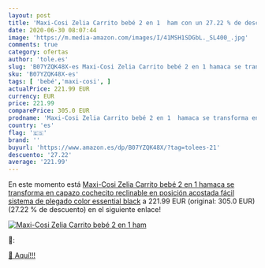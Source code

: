 ```yaml
---
layout: post
title: 'Maxi-Cosi Zelia Carrito bebé 2 en 1  ham con un 27.22 % de descuento'
date: 2020-06-30 08:07:44
image: 'https://m.media-amazon.com/images/I/41MSH1SDGbL._SL400_.jpg'
comments: true
category: ofertas
author: 'tole.es'
slug: 'B07YZQK48X-es Maxi-Cosi Zelia Carrito bebé 2 en 1 hamaca se transforma...'
sku: 'B07YZQK48X-es'
tags: [ 'bebé','maxi-cosi', ]
actualPrice: 221.99 EUR
currency: EUR
price: 221.99
comparePrice: 305.0 EUR
prodname: 'Maxi-Cosi Zelia Carrito bebé 2 en 1  hamaca se transforma en capazo  cochecito reclinable en posición acostada  fácil sistema de plegado  color essential black'
country: 'es'
flag: '🇪🇸'
brand: ''
buyurl: 'https://www.amazon.es/dp/B07YZQK48X/?tag=tolees-21'
descuento: '27.22'
average: '221.99'
---
```


En este momento está [Maxi-Cosi Zelia Carrito bebé 2 en 1  hamaca se transforma en capazo  cochecito reclinable en posición acostada  fácil sistema de plegado  color essential black](https://www.amazon.es/dp/B07YZQK48X/?tag=tolees-21) a 221.99 EUR (original: 305.0 EUR) (27.22 %  de descuento) en el siguiente enlace!

[![Maxi-Cosi Zelia Carrito bebé 2 en 1  ham](https://m.media-amazon.com/images/I/41MSH1SDGbL._SL400_.jpg)](https://www.amazon.es/dp/B07YZQK48X/?tag=tolees-21)

🔎:


[🛒 Aquí!!!](https://www.amazon.es/dp/B07YZQK48X/?tag=tolees-21)
